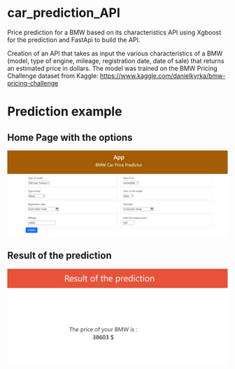 # car_prediction_API
Price prediction for a BMW based on its characteristics API using Xgboost for the prediction and FastApi to build the API.

Creation of an API that takes as input the various characteristics of a BMW (model, type of engine, mileage, registration date, date of sale) that returns an estimated price in dollars.
The model was trained on the BMW Pricing Challenge dataset from Kaggle: https://www.kaggle.com/danielkyrka/bmw-pricing-challenge
# Prediction example

## Home Page with the options
![](images/car_options.png)

## Result of the prediction
![](images/price_predicted.png)
